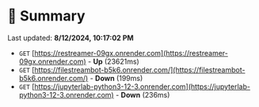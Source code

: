 # 📖 Summary
Last updated: **8/12/2024, 10:17:02 PM**

- `GET` [https://restreamer-09gx.onrender.com](https://restreamer-09gx.onrender.com) - **Up** (23621ms)
- `GET` [https://filestreambot-b5k6.onrender.com/](https://filestreambot-b5k6.onrender.com/) - **Down** (199ms)
- `GET` [https://jupyterlab-python3-12-3.onrender.com](https://jupyterlab-python3-12-3.onrender.com) - **Down** (236ms)
